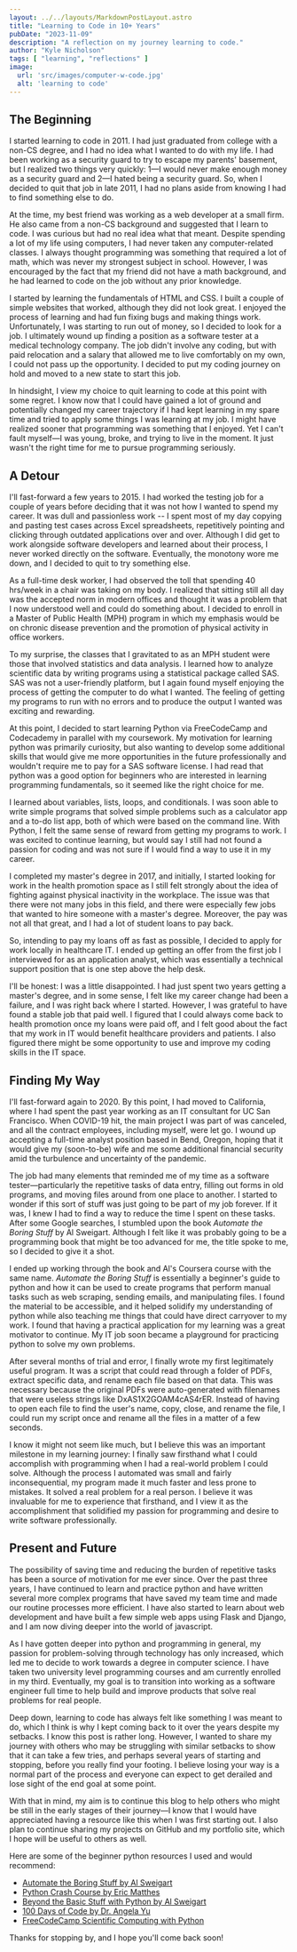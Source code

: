 ```yaml
---
layout: ../../layouts/MarkdownPostLayout.astro
title: "Learning to Code in 10+ Years"
pubDate: "2023-11-09"
description: "A reflection on my journey learning to code."
author: "Kyle Nicholson"
tags: [ "learning", "reflections" ]
image:
  url: 'src/images/computer-w-code.jpg'
  alt: 'learning to code'
---
```


## The Beginning

I started learning to code in 2011. I had just graduated from college with a non-CS degree, and I had no idea what I
wanted
to do with my life. I had been working as a security guard to try to escape my parents' basement, but I realized two
things very quickly: 1—I would never make enough money as a security guard and 2—I hated being a security guard. So,
when I decided to quit that job in late 2011, I had no plans aside from knowing I had to find something else to do.

At the time, my best friend was working as a web developer at a small firm. He also came from a non-CS background and
suggested that I learn to code. I was curious but had no real idea what that meant. Despite spending a lot of my life
using computers, I had never taken any computer-related classes. I always thought programming was something that
required a lot of math, which was never my strongest subject in school. However, I was encouraged by the fact that my
friend
did not have a math background, and he had learned to code on the job without any prior knowledge.

I started by learning the fundamentals of HTML and CSS. I built a couple of simple websites that worked, although they
did not look great. I enjoyed the process of learning and had fun fixing bugs and making things work. Unfortunately, I
was starting to run out of money, so I decided to look for a job. I ultimately wound up finding a position as a
software tester at a medical technology company. The job didn't involve any coding, but with paid relocation and a
salary that allowed me to live comfortably on my own, I could not pass up the opportunity. I decided to put my coding
journey on hold and moved to a new state to start this job.

In hindsight, I view my choice to quit learning to code at this point with some regret. I know now that I could have
gained a lot of ground and potentially changed my career trajectory if I had kept learning in my spare time and tried to
apply some things I was learning at my job. I might have realized sooner that programming was something that I enjoyed.
Yet I can't fault myself—I was young, broke, and trying to live in the moment. It just wasn't the right time for me to
pursue
programming seriously.

## A Detour

I'll fast-forward a few years to 2015. I had worked the testing job for a couple of years before deciding that it was
not how I wanted to spend my career. It was dull and passionless work -- I spent most of my day copying and pasting test
cases across Excel spreadsheets, repetitively pointing and
clicking through outdated applications over and over. Although I did get to work alongside software
developers and learned about their process, I never worked directly on the software. Eventually, the monotony wore me
down, and I
decided to quit to try something else.

As a full-time desk worker, I had observed the toll that spending 40 hrs/week in a chair was taking on my body. I
realized
that
sitting still all day was the accepted norm in modern offices and thought it was a problem that I now understood well
and could do something about. I decided to enroll in a Master of Public
Health (MPH)
program in which my emphasis would be on chronic disease prevention and the promotion of physical activity in office
workers.

To my surprise, the classes that I gravitated to as an MPH student were those that involved statistics
and data analysis. I learned how to analyze scientific data by writing programs using a
statistical package called SAS. SAS was not a user-friendly platform, but I again found myself enjoying the process of
getting the computer to do what I wanted. The feeling
of getting my programs to run with no errors and to produce the output I wanted was exciting and rewarding.

At this point, I decided to start learning Python via FreeCodeCamp and Codecademy in parallel with my coursework. My
motivation for
learning python was primarily curiosity, but also wanting to develop some additional skills that would give me more
opportunities in the future professionally and wouldn't require me to pay for a SAS software license. I had read that
python was a good option for beginners who are interested in
learning programming fundamentals, so it seemed like the right choice for me.

I learned about
variables,
lists, loops, and conditionals. I was soon able to write simple programs that solved simple problems such as a
calculator app and a to-do list app, both of which were based on the command line. With Python, I felt the same sense of
reward from getting my programs to work. I was excited to continue learning, but would say I still had not found a
passion for coding and was not sure if I would find a way to
use
it in my career.

I completed my master's degree in 2017, and initially, I started looking for work in the health promotion space
as I still felt strongly about the idea of fighting against physical inactivity in the workplace. The issue was that
there were not many jobs in this field, and there were especially few jobs that wanted to hire someone with a
master's degree. Moreover, the pay was not all that great, and I had a lot of student loans to pay back.

So, intending to pay my loans off as fast as possible, I decided to apply for work locally in healthcare IT. I ended up
getting an offer from
the first job I interviewed for as an application analyst, which was essentially a technical support position that is
one step
above the help desk.

I'll be honest: I was a little disappointed. I had just spent two years getting a master's degree, and in some
sense, I felt like my career change had been a failure, and I was right back where I started. However, I was grateful to
have found a stable job that paid
well. I figured that I could always come back to health promotion once my loans were paid off, and I felt good about the
fact that my work in IT would benefit healthcare providers and patients. I also figured there might be some opportunity
to
use and improve my coding skills in the IT space.

## Finding My Way

I'll fast-forward again to 2020. By this point, I had moved to California, where I had spent the past year working as an
IT consultant for UC San Francisco. When COVID-19 hit, the main project I was part of was canceled, and all the
contract
employees, including myself, were let go. I wound up accepting a full-time analyst position based in Bend, Oregon,
hoping that it would give my (soon-to-be) wife and me some additional financial security amid the turbulence and
uncertainty of the pandemic.

The job had many elements that reminded me of my time as a software tester—particularly the repetitive tasks of data
entry, filling out forms in old programs, and moving files around from one place to another. I started to wonder if this
sort of stuff was just going to be part of my job forever. If it was, I knew I had to find a way to reduce the time
I spent on these tasks. After some Google searches, I stumbled upon the book _Automate the Boring Stuff_ by Al Sweigart.
Although I
felt like it was probably going to be a programming book that might be too advanced for me, the title spoke to me, so I
decided to give it a shot.

I ended up working through the book and Al's Coursera course with the same name. _Automate the Boring Stuff_ is
essentially a beginner's guide to python and how it can be used to create programs that perform manual tasks such as web
scraping, sending emails, and manipulating files. I found the material to be accessible, and it
helped solidify my understanding of python while also teaching me things that could have
direct carryover to my work. I found that having a practical application for my learning was a great motivator to
continue. My IT job soon
became a playground for practicing python to solve my own problems.

After several months of trial and error, I finally
wrote my first legitimately useful program. It was a script that
could read through a folder of PDFs, extract specific data, and rename each file based on that data. This was necessary
because the original PDFs were auto-generated with filenames that were useless strings like DxAS1X2GOAM4cAS4rER. Instead
of having to open each file to
find the user's name, copy, close, and rename the file, I could run my script once and rename all the files in a matter
of a few seconds.

I know it might not seem like much, but I believe this was an important milestone in my learning journey: I finally saw
firsthand what I could accomplish with programming when I had a real-world problem I could solve. Although the process I
automated was small and fairly inconsequential, my program made it much faster and less prone to mistakes. It solved a
real problem for a real person. I believe it was invaluable for me to experience that firsthand, and I view it as the
accomplishment that solidified my passion for programming and desire to write software professionally.

## Present and Future

The possibility of saving time and reducing the burden of repetitive
tasks has been a source of motivation for me ever since.
Over the past three years, I have continued to learn and
practice python and have written several more
complex programs that have saved my team time and made our routine processes more efficient.
I have also started to learn about
web development and
have built a few simple web apps using Flask and Django, and I am now diving deeper into the world of javascript.

As I have gotten deeper into python and programming in general, my passion for problem-solving through technology has
only increased, which led me to decide to work towards a degree in computer science. I have taken two university level
programming courses and am currently enrolled in my third. Eventually, my goal is to transition into working as a
software engineer full time to help build and improve products that solve real problems for real people.

Deep down, learning to code has always felt like something I was meant to do, which I think is why I kept coming back to
it over the years despite my setbacks. I know this post is rather long. However, I wanted to share my journey with
others who
may be struggling with similar setbacks
to
show that it can take a few tries, and perhaps several years of starting and stopping, before you really find your
footing. I believe losing your way is a normal part of the
process and everyone can expect to get derailed and lose sight of the end goal at some point.

With that in mind, my aim is to continue this blog to help others who might be still in the early stages of their
journey—I know that I
would have appreciated having a resource like this when I was first starting out. I also plan to continue sharing my
projects on GitHub and my portfolio site, which I hope will be useful to others as well.

Here are some of the beginner python resources I used and would recommend:

- [Automate the Boring Stuff by Al Sweigart](https://automatetheboringstuff.com/)
- [Python Crash Course by Eric Matthes](https://www.amazon.com/Python-Crash-Course-2nd-Edition/dp/1593279280)
- [Beyond the Basic Stuff with Python by Al Sweigart](https://www.amazon.com/Beyond-Basic-Stuff-Python-In-Depth/dp/1593279663)
- [100 Days of Code by Dr. Angela Yu](https://www.udemy.com/course/100-days-of-code/)
- [FreeCodeCamp Scientific Computing with Python](https://www.freecodecamp.org/learn/scientific-computing-with-python/)

Thanks for stopping by, and I hope you'll come back soon!


